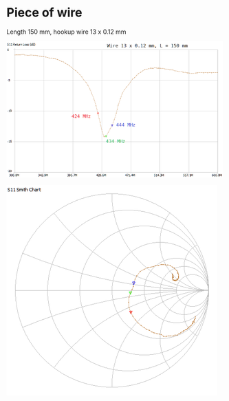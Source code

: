 # Piece of wire

Length 150 mm, hookup wire 13 x 0.12 mm

![S11](https://github.com/akouz/Antenna/blob/master/Straight_wire_150mm/S11.png)

![Smith](https://github.com/akouz/Antenna/blob/master/Straight_wire_150mm/Smith.png)
